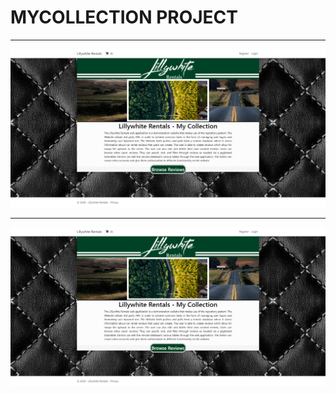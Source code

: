 # **MYCOLLECTION** **PROJECT**
---

![Reversi GIF](https://github.com/Jacob-Lillywhite/Car-Reviews/blob/master/GithubImages/homepage.png)

---

![Reversi GIF](https://github.com/Jacob-Lillywhite/Car-Reviews/blob/master/GithubImages/homepage.png)
